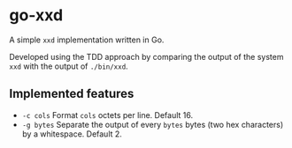 # go-xxd

A simple `xxd` implementation written in Go.

Developed using the TDD approach by comparing the output of the system `xxd` with the output of `./bin/xxd`.

## Implemented features

 * `-c cols` Format `cols` octets per line. Default 16.
 * `-g bytes` Separate the output of every `bytes` bytes (two hex characters) by a whitespace. Default 2.

